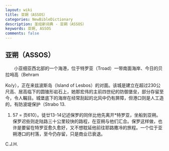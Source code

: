 ```yaml
---
layout: wiki
title: 亚朔（ASSOS）
categories: NewBibleDictionary
description: 圣经新词典 - 亚朔（ASSOS）
keywords: 亚朔, ASSOS
comments: false
---
```


## 亚朔（ASSOS）

　　小亚细亚西北部的一个海港，位于特罗亚（Troad）一带南面海岸、今日的贝拉呣高（Behram

Ko/y），正在来兹波斯岛（Island of Lesbos）的对面。该城是建立在超过230公尺高、居高临下的圆锥形岩石上，她那宏伟的主前四世纪的防御堡垒，部分存留至今，令人瞩目。城堡底下的海岸在经常刮起的北风中仍有屏障，但港口则是人工造的，有防波堤保护（Strabo 13.

 1. 57 = 页610）。徒廿13-14记述保罗的同伴比他先离开*特罗亚，坐船到亚朔。保罗迟些则走陆路三十公里较快的路程，在亚朔与他们汇合。保罗这样做，也许是要留在特罗亚愈久愈好，又不想耽延他前往耶路撒冷的旅程。一个位于亚朔港口的村落，至今仍存留，只是商业已衰退。

C.J.H.






